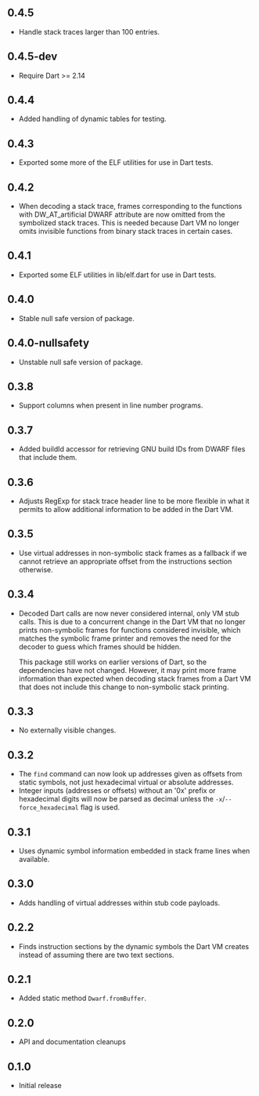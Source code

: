 ## 0.4.5

- Handle stack traces larger than 100 entries.

## 0.4.5-dev

- Require Dart >= 2.14

## 0.4.4

- Added handling of dynamic tables for testing.

## 0.4.3

- Exported some more of the ELF utilities for use in Dart tests.

## 0.4.2

- When decoding a stack trace, frames corresponding to the functions
  with DW_AT_artificial DWARF attribute are now omitted from the symbolized
  stack traces. This is needed because Dart VM no longer omits invisible
  functions from binary stack traces in certain cases.

## 0.4.1

- Exported some ELF utilities in lib/elf.dart for use in Dart tests.

## 0.4.0

- Stable null safe version of package.

## 0.4.0-nullsafety

- Unstable null safe version of package.

## 0.3.8

- Support columns when present in line number programs.

## 0.3.7

- Added buildId accessor for retrieving GNU build IDs from DWARF files that
  include them.

## 0.3.6

- Adjusts RegExp for stack trace header line to be more flexible in what it
  permits to allow additional information to be added in the Dart VM.

## 0.3.5

- Use virtual addresses in non-symbolic stack frames as a fallback if we cannot
  retrieve an appropriate offset from the instructions section otherwise.

## 0.3.4

- Decoded Dart calls are now never considered internal, only VM stub calls.
  This is due to a concurrent change in the Dart VM that no longer prints
  non-symbolic frames for functions considered invisible, which matches the
  symbolic frame printer and removes the need for the decoder to guess which
  frames should be hidden.

  This package still works on earlier versions of Dart, so the dependencies have
  not changed. However, it may print more frame information than expected when
  decoding stack frames from a Dart VM that does not include this change to
  non-symbolic stack printing.

## 0.3.3

- No externally visible changes.

## 0.3.2

- The `find` command can now look up addresses given as offsets from static
  symbols, not just hexadecimal virtual or absolute addresses.
- Integer inputs (addresses or offsets) without an '0x' prefix or hexadecimal
  digits will now be parsed as decimal unless the `-x`/`--force_hexadecimal`
  flag is used.

## 0.3.1

- Uses dynamic symbol information embedded in stack frame lines when available.

## 0.3.0

- Adds handling of virtual addresses within stub code payloads.

## 0.2.2

- Finds instruction sections by the dynamic symbols the Dart VM creates instead
  of assuming there are two text sections.

## 0.2.1

- Added static method `Dwarf.fromBuffer`.

## 0.2.0

- API and documentation cleanups

## 0.1.0

- Initial release
